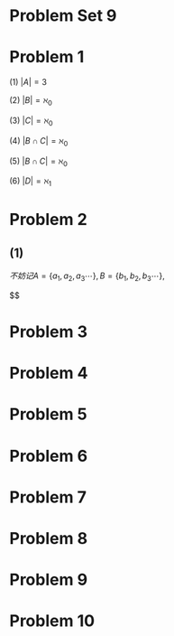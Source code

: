 # Problem Set 9

# Problem 1

(1) $|A|=3$

(2) $|B|=\aleph_0$

(3) $|C|=\aleph_0$

(4) $|B\cap C|=\aleph_0$

(5) $|B\cap C|=\aleph_0$

(6) $|D|=\aleph_1$

# Problem 2

## (1)

$不妨记A=\{a_1,a_2,a_3\cdots\},B=\{b_1,b_2,b_3\cdots\},$

$$

# Problem 3

# Problem 4

# Problem 5

# Problem 6

# Problem 7

# Problem 8

# Problem 9

# Problem 10
